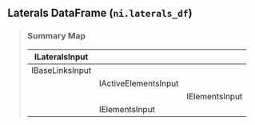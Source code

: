 ## Laterals DataFrame (`ni.laterals_df`)

> ### **Summary Map**
>
> | ILateralsInput | | |
> |--|--|--|
> | IBaseLinksInput |||
> | | IActiveElementsInput ||
> | | | IElementsInput |
> | | IElementsInput ||
